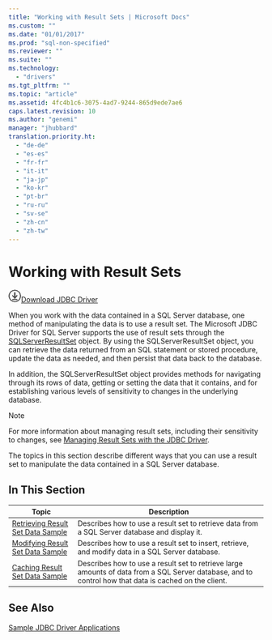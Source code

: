 ```yaml
---
title: "Working with Result Sets | Microsoft Docs"
ms.custom: ""
ms.date: "01/01/2017"
ms.prod: "sql-non-specified"
ms.reviewer: ""
ms.suite: ""
ms.technology: 
  - "drivers"
ms.tgt_pltfrm: ""
ms.topic: "article"
ms.assetid: 4fc4b1c6-3075-4ad7-9244-865d9ede7ae6
caps.latest.revision: 10
ms.author: "genemi"
manager: "jhubbard"
translation.priority.ht: 
  - "de-de"
  - "es-es"
  - "fr-fr"
  - "it-it"
  - "ja-jp"
  - "ko-kr"
  - "pt-br"
  - "ru-ru"
  - "sv-se"
  - "zh-cn"
  - "zh-tw"
---
```

# Working with Result Sets
![Download](../../ssdt/media/download.png)[Download JDBC Driver](http://go.microsoft.com/fwlink/?LinkId=245496)

  When you work with the data contained in a SQL Server database, one method of manipulating the data is to use a result set. The Microsoft JDBC Driver for SQL Server supports the use of result sets through the [SQLServerResultSet](../../connect/jdbc/reference/sqlserverresultset-class.md) object. By using the SQLServerResultSet object, you can retrieve the data returned from an SQL statement or stored procedure, update the data as needed, and then persist that data back to the database.  
  
 In addition, the SQLServerResultSet object provides methods for navigating through its rows of data, getting or setting the data that it contains, and for establishing various levels of sensitivity to changes in the underlying database.  
  
> [!NOTE]  
>  For more information about managing result sets, including their sensitivity to changes, see [Managing Result Sets with the JDBC Driver](../../connect/jdbc/managing-result-sets-with-the-jdbc-driver.md).  
  
 The topics in this section describe different ways that you can use a result set to manipulate the data contained in a SQL Server database.  
  
## In This Section  
  
|Topic|Description|  
|-----------|-----------------|  
|[Retrieving Result Set Data Sample](../../connect/jdbc/retrieving-result-set-data-sample.md)|Describes how to use a result set to retrieve data from a SQL Server database and display it.|  
|[Modifying Result Set Data Sample](../../connect/jdbc/modifying-result-set-data-sample.md)|Describes how to use a result set to insert, retrieve, and modify data in a SQL Server database.|  
|[Caching Result Set Data Sample](../../connect/jdbc/caching-result-set-data-sample.md)|Describes how to use a result set to retrieve large amounts of data from a SQL Server database, and to control how that data is cached on the client.|  
  
## See Also  
 [Sample JDBC Driver Applications](../../connect/jdbc/sample-jdbc-driver-applications.md)  
  
  